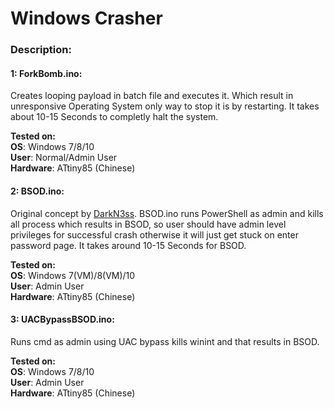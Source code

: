 # Windows Crasher

### Description:

#### 1: ForkBomb.ino:<br>
Creates looping payload in batch file and executes it. Which result in unresponsive Operating System only way to stop it is by restarting. 
It takes about 10-15 Seconds to completly halt the system.<br>

**Tested on:**<br>
**OS**: Windows 7/8/10<br>
**User**: Normal/Admin User<br>
**Hardware**: ATtiny85 (Chinese)

#### 2: BSOD.ino:<br>
Original concept by [DarkN3ss](https://forums.hak5.org/topic/33268-payload-windows-bsod/). BSOD.ino runs PowerShell as admin and kills all process which results in BSOD, so user should have admin level privileges for successful crash otherwise it will just get stuck on enter password page. It takes around 10-15 Seconds for BSOD.
<br>

**Tested on:**<br>
**OS**: Windows 7(VM)/8(VM)/10<br>
**User**: Admin User<br>
**Hardware**: ATtiny85 (Chinese)

#### 3: UACBypassBSOD.ino:<br>
Runs cmd as admin using UAC bypass kills winint and that results in BSOD.<br>

**Tested on:**<br>
**OS**: Windows 7/8/10<br>
**User**: Admin User<br>
**Hardware**: ATtiny85 (Chinese)
